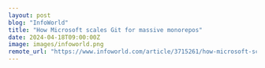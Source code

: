 ```yaml
---
layout: post
blog: "InfoWorld"
title: "How Microsoft scales Git for massive monorepos"
date: 2024-04-18T09:00:00Z
image: images/infoworld.png
remote_url: "https://www.infoworld.com/article/3715261/how-microsoft-scales-git-for-massive-monorepos.html#tk.rss_applicationdevelopment"
---
```

